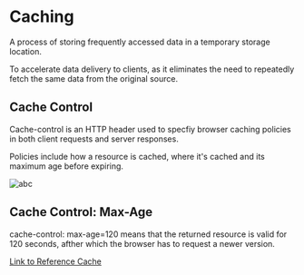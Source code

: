 # Caching

A process of storing frequently accessed data in a temporary storage location.

To accelerate data delivery to clients, as it eliminates the need to repeatedly fetch the same data from the original source.

## Cache Control

Cache-control is an HTTP header used to specfiy browser caching policies in both client requests and server responses. 

Policies include how a resource is cached, where it's cached and its maximum age before expiring.

![abc](https://www.imperva.com/learn/wp-content/uploads/sites/13/2019/01/response-headers.jpg.webp)

## Cache Control: Max-Age

cache-control: max-age=120 means that the returned resource is valid for 120 seconds, afther which the browser has to request a newer version.


[Link to Reference Cache](https://www.imperva.com/learn/performance/cache-control/)